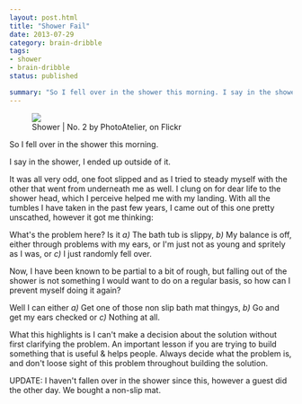 ```yaml
---
layout: post.html
title: "Shower Fail"
date: 2013-07-29
category: brain-dribble
tags:
- shower
- brain-dribble
status: published

summary: "So I fell over in the shower this morning. I say in the shower, I ended up outside of it."
---
```


<figure>
	<img src="http://farm3.staticflickr.com/2729/5845417144_e3545de079.jpg" />
	<figcaption>Shower | No. 2 by PhotoAtelier, on Flickr</figcaption>
</figure>

So I fell over in the shower this morning.

I say in the shower, I ended up outside of it.

It was all very odd, one foot slipped and as I tried to steady myself with the other that went from underneath me as well. I clung on for dear life to the shower head, which I perceive helped me with my landing. With all the tumbles I have taken in the past few years, I came out of this one pretty unscathed, however it got me thinking:

What's the problem here? Is it <i>a)</i> The bath tub is slippy, <i>b)</i> My balance is off, either through problems with my ears, or I'm just not as young and spritely as I was, or <i>c)</i> I just randomly fell over.

Now, I have been known to be partial to a bit of rough, but falling out of the shower is not something I would want to do on a regular basis, so how can I prevent myself doing it again?

Well I can either <i>a)</i> Get one of those non slip bath mat thingys, <i>b)</i> Go and get my ears checked or <i>c)</i> Nothing at all.

<p data-pullquote-top="...can't make a decision about the solution without first clarifying the problem.">What this highlights is I can't make a decision about the solution without first clarifying the problem. An important lesson if you are trying to build something that is useful & helps people. Always decide what the problem is, and don't loose sight of this problem throughout building the solution.</p>

UPDATE: I haven't fallen over in the shower since this, however a guest did the other day. We bought a non-slip mat.
